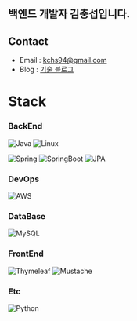 ## 백엔드 개발자 김충섭입니다.

## Contact 
- Email : kchs94@gmail.com
- Blog : [기술 블로그](https://kchs94.tistory.com/)

# Stack
### BackEnd
![Java](https://img.shields.io/badge/Java-007396?style=flat-square&logo=Java&logoColor=white)
![Linux](https://img.shields.io/badge/Linux-FCC624?style=flat-square&logo=Linux&logoColor=white)


![Spring](https://img.shields.io/badge/Spring-6DB33F?style=flat-square&logo=Spring&logoColor=white)
![SpringBoot](https://img.shields.io/badge/SpringBoot-6DB33F?style=flat-square&logo=SpringBoot&logoColor=white)
![JPA](https://img.shields.io/badge/JPA-6DB33F?style=flat-square&logo=JPA&logoColor=white)


### DevOps
![AWS](https://img.shields.io/badge/AWS-232F3E?style=flat-square&logo=AmazonAWS&logoColor=white)


### DataBase
![MySQL](https://img.shields.io/badge/MySQL-4479A1?style=flat-square&logo=MySQL&logoColor=white)


### FrontEnd
![Thymeleaf](https://img.shields.io/badge/Thymeleaf-005F0F?style=flat-square&logo=Thymeleaf&logoColor=white)
![Mustache](https://img.shields.io/badge/Mustache-FF9E0F?style=flat-square&logo=Mustache&logoColor=white)


### Etc
![Python](https://img.shields.io/badge/Python-3776AB?style=flat-square&logo=Python&logoColor=white)
